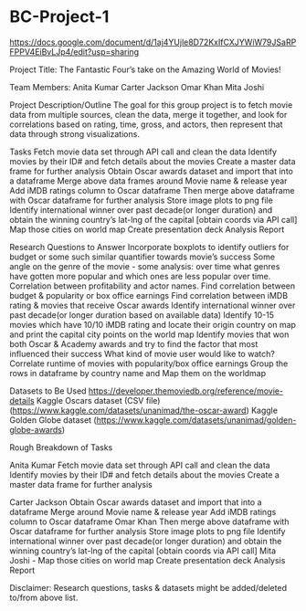 # BC-Project-1

https://docs.google.com/document/d/1aj4YUjle8D72KxIfCXJYWiW79JSaRPFPPV4EiBvLJp4/edit?usp=sharing

Project Title: The Fantastic Four’s take on the Amazing World of Movies!

Team Members:
Anita Kumar
Carter Jackson
Omar Khan
Mita Joshi

Project Description/Outline
 The goal for this group project is to fetch movie data from multiple sources, clean the data, merge it together, and look for correlations based on rating, time, gross, and actors, then represent that data through strong visualizations.


Tasks
Fetch movie data set through API call and clean the data
Identify movies by their ID# and fetch details about the movies 
Create a master data frame for further analysis
Obtain Oscar awards dataset and import that into a dataframe
Merge above data frames around Movie name & release year
Add iMDB ratings column to Oscar dataframe
Then merge above dataframe with Oscar dataframe for further analysis
Store image plots to png file
Identify international winner over past decade(or longer duration) and obtain the winning country’s lat-lng of the capital [obtain coords via API call]
Map those cities on world map 
Create presentation deck
Analysis Report


Research Questions to Answer
Incorporate boxplots to identify outliers for budget or some such similar quantifier towards movie’s success
Some angle on the genre of the movie - some analysis: over time what genres have gotten more popular and which ones are less popular over time.
Correlation between profitability and actor names. 
Find correlation between budget & popularity or box office earnings
Find correlation between iMDB rating & movies that receive Oscar awards 
Identify international winner over past decade(or longer duration based on available data) 
Identify 10-15 movies which have 10/10 iMDB rating and locate their origin country on map and print the capital city points on the world map
Identify movies that won both Oscar & Academy awards and try to find the factor that most influenced their success
What kind of movie user would like to watch? 
Correlate runtime of movies with popularity/box office earnings 
Group the rows in dataframe by country name and Map them on the worldmap 

Datasets to Be Used
https://developer.themoviedb.org/reference/movie-details
Kaggle Oscars dataset (CSV file) (https://www.kaggle.com/datasets/unanimad/the-oscar-award)
Kaggle Golden Globe dataset (https://www.kaggle.com/datasets/unanimad/golden-globe-awards)

Rough Breakdown of Tasks

Anita Kumar
Fetch movie data set through API call and clean the data
Identify movies by their ID# and fetch details about the movies 
Create a master data frame for further analysis


Carter Jackson
Obtain Oscar awards dataset and import that into a dataframe
Merge around Movie name & release year
Add iMDB ratings column to Oscar dataframe
Omar Khan
Then merge above dataframe with Oscar dataframe for further analysis
Store image plots to png file
Identify international winner over past decade(or longer duration) and obtain the winning country’s lat-lng of the capital [obtain coords via API call]
Mita Joshi 
      -     Map those cities on world map 
Create presentation deck
Analysis Report





Disclaimer: Research questions, tasks & datasets might be added/deleted to/from above list. 


